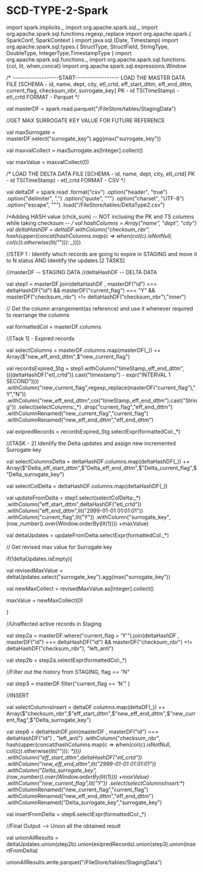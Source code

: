 # SCD-TYPE-2-Spark


import spark.implicits._
import org.apache.spark.sql._
import org.apache.spark.sql.functions.regexp_replace
import org.apache.spark.{ SparkConf, SparkContext }
import java.sql.{Date, Timestamp}
import org.apache.spark.sql.types.{ StructType, StructField, StringType, DoubleType, IntegerType,TimestampType }
import org.apache.spark.sql.functions._
import org.apache.spark.sql.functions.{col, lit, when,concat}
import org.apache.spark.sql.expressions.Window

/*
-------------------START------------------
LOAD THE MASTER DATA FILE [SCHEMA - id, name, dept, city, etl_crtd, eff_start_dttm, eff_end_dttm, current_flag, checksum_nbr, surrogate_key]
PK - id
TS(TimeStamp) - etl_crtd
FORMAT - Parquet           */

val masterDF = spark.read.parquet("/FileStore/tables/StagingData")



//GET MAX SURROGATE KEY VALUE FOR FUTURE REFERENCE

val maxSurrogate = masterDF.select("surrogate_key").agg(max("surrogate_key"))

val maxvalCollect = maxSurrogate.as[Integer].collect()

var maxValue = maxvalCollect(0)



/*
LOAD THE DELTA DATA FILE [SCHEMA - id, name, dept, city, etl_crtd]
PK - id
TS(TimeStamp) - etl_crtd
FORMAT - CSV               */

val deltaDF = spark.read
      .format("csv")
      .option("header", "true")                                              
      .option("delimiter", ",")
      .option("quote", "\"")
      .option("charset", "UTF-8")
      .option("escape", "\"")
      .load("/FileStore/tables/DeltaType2.csv")

/*Adding HASH value (chck_sum)
-- NOT inclusing the PK and TS columns while taking checksum -- */
val hashColumns = Array("name", "dept", "city")
val deltaHashDF = deltaDF.withColumn("checksum_nbr", hash(upper(concat(hashColumns.map(c => when(col(c).isNotNull, col(c)).otherwise(lit(""))): _*))))



//STEP 1 : Identify which records are going to expire in STAGING and move it to N status AND Identify the updates [2 TASKS]

//masterDF -- STAGING DATA
//deltaHashDF -- DELTA DATA

val step1 =  masterDF.join(deltaHashDF , masterDF("id") === deltaHashDF("id") && masterDF("current_flag") === "Y" && masterDF("checksum_nbr") =!= deltaHashDF("checksum_nbr"),"inner")


// Get the column arrangement(as reference) and use it whenever required to rearrange the columns

val formattedCol = masterDF.columns



//[Task 1] - Expired records

val selectColumns = masterDF.columns.map(masterDF(_)) ++ Array($"new_eff_end_dttm",$"new_current_flag")

val recordsExpired_Stg = step1.withColumn("timeStamp_eff_end_dttm",(((deltaHashDF("etl_crtd")).cast("timestamp") - expr("INTERVAL 1 SECOND"))))
                      .withColumn("new_current_flag",regexp_replace(masterDF("current_flag"),"Y","N"))
                      .withColumn("new_eff_end_dttm",col("timeStamp_eff_end_dttm").cast("String"))
                      .select(selectColumns:_*)
                      .drop("current_flag","eff_end_dttm")
                      .withColumnRenamed("new_current_flag","current_flag")
                      .withColumnRenamed("new_eff_end_dttm","eff_end_dttm")

val exipredRecords = recordsExpired_Stg.selectExpr(formattedCol:_*)



//[TASK - 2] Identify the Delta updates and assign new incremented Surrogate key

val selectColumnsDelta = deltaHashDF.columns.map(deltaHashDF(_))  ++ Array($"Delta_eff_start_dttm",$"Delta_eff_end_dttm",$"Delta_current_flag",$"Delta_surrogate_key")

val selectColDelta = deltaHashDF.columns.map(deltaHashDF(_))

val updateFromDelta = step1.select(selectColDelta:_*)
                        .withColumn("eff_start_dttm",deltaHashDF("etl_crtd"))
                        .withColumn("eff_end_dttm",lit("2999-01-01 01:01:01"))                 
                        .withColumn("current_flag",lit("Y"))
                        .withColumn("surrogate_key",(row_number().over(Window.orderBy(lit(1)))) +maxValue)
                        
val deltaUpdates = updateFromDelta.selectExpr(formattedCol:_*)




// Get revised max value for Surrogate key

if(!deltaUpdates.isEmpty){
  
val revisedMaxValue = deltaUpdates.select("surrogate_key").agg(max("surrogate_key"))

val newMaxCollect = revisedMaxValue.as[Integer].collect()

maxValue = newMaxCollect(0)
  
}



//Unaffected active records in Staging

val step2a = masterDF.where("current_flag = 'Y'").join(deltaHashDF , masterDF("id") === deltaHashDF("id")  && masterDF("checksum_nbr") =!= deltaHashDF("checksum_nbr"), "left_anti")

val step2b = step2a.selectExpr(formattedCol:_*)




//Filter out the history from STAGING, flag == "N"

val step3 = masterDF.filter("current_flag  == 'N'" )



//INSERT


val selectColumnsInsert = deltaDF.columns.map(deltaDF(_)) ++ Array($"checksum_nbr",$"eff_start_dttm",$"new_eff_end_dttm",$"new_current_flag",$"Delta_surrogate_key")

val step6 = deltaHashDF.join(masterDF , masterDF("id") === deltaHashDF("id") , "left_anti")
                      .withColumn("checksum_nbr", hash(upper(concat(hashColumns.map(c => when(col(c).isNotNull, col(c)).otherwise(lit(""))): _*))))
                      .withColumn("eff_start_dttm",deltaHashDF("etl_crtd"))
                      .withColumn("new_eff_end_dttm",lit("2999-01-01 01:01:01"))  
                      .withColumn("Delta_surrogate_key",(row_number().over(Window.orderBy(lit(1)))) +maxValue)
                      .withColumn("new_current_flag",lit("Y"))
                      .select(selectColumnsInsert:_*)
                      .withColumnRenamed("new_current_flag","current_flag")
                      .withColumnRenamed("new_eff_end_dttm","eff_end_dttm")
                      .withColumnRenamed("Delta_surrogate_key","surrogate_key")

val insertFromDelta = step6.selectExpr(formattedCol:_*)



//Final Output --> Union all the obtained result

val unionAllResults = deltaUpdates.union(step2b).union(exipredRecords).union(step3).union(insertFromDelta)


unionAllResults.write.parquet("/FileStore/tables/StagingData")

